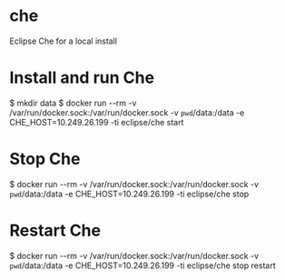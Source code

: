 # che
Eclipse Che for a local install

# Install and run Che
$ mkdir data
$ docker run --rm -v /var/run/docker.sock:/var/run/docker.sock -v `pwd`/data:/data -e CHE_HOST=10.249.26.199 -ti eclipse/che start

# Stop Che
$ docker run --rm -v /var/run/docker.sock:/var/run/docker.sock -v `pwd`/data:/data -e CHE_HOST=10.249.26.199 -ti eclipse/che stop

# Restart Che
$ docker run --rm -v /var/run/docker.sock:/var/run/docker.sock -v `pwd`/data:/data -e CHE_HOST=10.249.26.199 -ti eclipse/che stop restart
